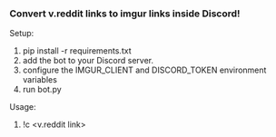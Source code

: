 ### Convert v.reddit links to imgur links inside Discord!

Setup:
1. pip install -r requirements.txt
2. add the bot to your Discord server.
3. configure the IMGUR_CLIENT and DISCORD_TOKEN environment variables
4. run bot.py


Usage:
1. !c <v.reddit link>